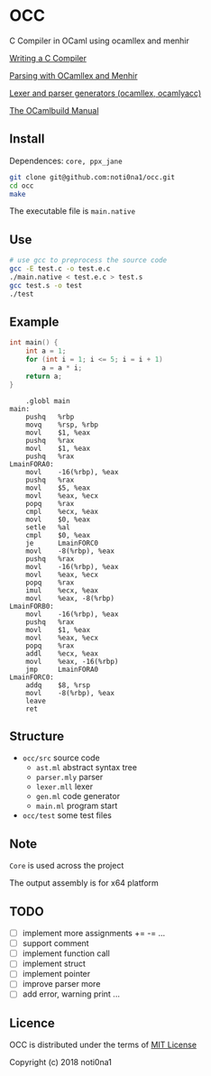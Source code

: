 # OCC

C Compiler in OCaml using ocamllex and menhir

[Writing a C Compiler](https://norasandler.com/2017/11/29/Write-a-Compiler.html)

[Parsing with OCamllex and Menhir](https://dev.realworldocaml.org/parsing-with-ocamllex-and-menhir.html)

[Lexer and parser generators (ocamllex, ocamlyacc)](https://caml.inria.fr/pub/docs/manual-ocaml/lexyacc.html)

[The OCamlbuild Manual](https://github.com/ocaml/ocamlbuild/blob/master/manual/manual.adoc)

## Install

Dependences: `core, ppx_jane`

```bash
git clone git@github.com:noti0na1/occ.git
cd occ
make
```

The executable file is `main.native`

## Use

```bash
# use gcc to preprocess the source code
gcc -E test.c -o test.e.c
./main.native < test.e.c > test.s
gcc test.s -o test
./test
```

## Example

```c
int main() {
    int a = 1;
    for (int i = 1; i <= 5; i = i + 1)
        a = a * i;
    return a;
}
```

```assembly
	.globl main
main:
	pushq	%rbp
	movq	%rsp, %rbp
	movl	$1, %eax
	pushq	%rax
	movl	$1, %eax
	pushq	%rax
LmainFORA0:
	movl	-16(%rbp), %eax
	pushq	%rax
	movl	$5, %eax
	movl	%eax, %ecx
	popq	%rax
	cmpl	%ecx, %eax
	movl	$0, %eax
	setle	%al
	cmpl	$0, %eax
	je		LmainFORC0
	movl	-8(%rbp), %eax
	pushq	%rax
	movl	-16(%rbp), %eax
	movl	%eax, %ecx
	popq	%rax
	imul	%ecx, %eax
	movl	%eax, -8(%rbp)
LmainFORB0:
	movl	-16(%rbp), %eax
	pushq	%rax
	movl	$1, %eax
	movl	%eax, %ecx
	popq	%rax
	addl	%ecx, %eax
	movl	%eax, -16(%rbp)
	jmp		LmainFORA0
LmainFORC0:
	addq	$8, %rsp
	movl	-8(%rbp), %eax
	leave
	ret
```

## Structure

- `occ/src` source code
    - `ast.ml` abstract syntax tree
    - `parser.mly` parser
    - `lexer.mll` lexer
    - `gen.ml` code generator
    - `main.ml` program start
- `occ/test` some test files

## Note

`Core` is used across the project

The output assembly is for x64 platform

## TODO

- [ ] implement more assignments += -= ...
- [ ] support comment
- [ ] implement function call
- [ ] implement struct
- [ ] implement pointer
- [ ] improve parser more
- [ ] add error, warning print ...

## Licence

OCC is distributed under the terms of [MIT License](LICENSE)

Copyright (c) 2018 noti0na1
